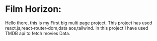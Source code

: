 # Film Horizon:
Hello there, this is my First big multi page project. This project has used react.js,react-router-dom,data aos,tailwind. In this project I have used TMDB api to fetch movies Data.